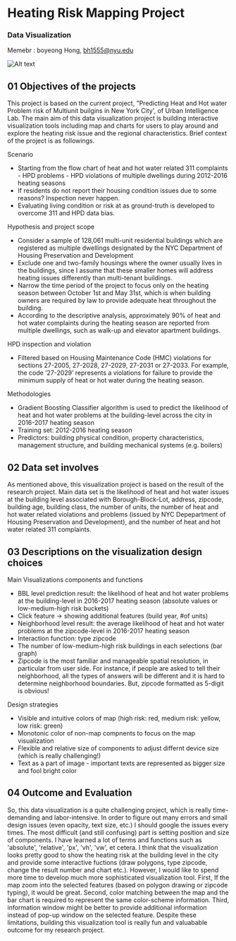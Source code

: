 # Heating Risk Mapping Project
### Data Visualization 

Memebr : boyeong Hong, bh1555@nyu.edu


![Alt text]('image.png')

## 01 Objectives of the projects
This project is based on the current project, "Predicting Heat and Hot water Problem risk of Multiunit builgins in New York City', of Urban Intelligence Lab. The main aim of this data visualization project is building interactive visualization tools including map and charts for users to play around and explore the heating risk issue and the regional characteristics. Brief context of the project is as followings.

Scenario
* Starting from the flow chart of heat and hot water related 311 complaints - HPD problems - HPD violations of multiple dwellings during 2012-2016 heating seasons
* If residents do not report their housing condition issues due to some reasons? Inspection never happen.
* Evaluating living condition or risk at as ground-truth is developed to overcome 311 and HPD data bias.

Hypothesis and project scope
* Consider a sample of 128,061 multi-unit residential buildings which are registered as multiple dwellings designated by the NYC Department of Housing Preservation and Development
* Exclude one and two-family housings where the owner usually lives in the buildings, since I assume that these smaller homes will address heating issues differently than multi-tenant buildings. 
* Narrow the time period of the project to focus only on the heating season between October 1st and May 31st, which is when building owners are required by law to provide adequate heat throughout the building.
* According to the descriptive analysis, approximately 90% of heat and hot water complaints during the heating season are reported from multiple dwellings, such as walk-up and elevator apartment buildings. 

HPD inspection and violation
* Filtered based on Housing Maintenance Code (HMC) violations for sections 27-2005, 27-2028, 27-2029, 27-2031 or 27-2033.
For example, the code ‘27-2029’ represents a violations for failure to provide the minimum supply of heat or hot water during the heating season.

Methodologies
* Gradient Boosting Classifier algorithm is used to predict the likelihood of heat and hot water problems at the building-level across the city in 2016-2017 heating season
* Training set: 2012-2016 heating season
* Predictors: building physical condition, property characteristics, management structure, and building mechanical systems (e.g. boilers)



## 02 Data set involves
As mentioned above, this visualization project is based on the result of the research project. Main data set is the likelihood of heat and hot water issues at the building level associated with Borough-Block-Lot, address, zipcode, building age, building class, the number of units, the number of heat and hot water related violations and problems (issued by NYC Depepartment of Housing Preservation and Development), and the number of heat and hot water related 311 complaints.

## 03 Descriptions on the visualization design choices
Main Visualizations components and functions
* BBL level prediction result: the likelihood of heat and hot water problems at the building-level in 2016-2017 heating season (absolute values or low-medium-high risk buckets)
* Click feature → showing additional features (build year, #of units)
* Neighborhood level result: the average likelihood of heat and hot water problems at the zipcode-level in 2016-2017 heating season
* Interaction function: type zipcode
* The number of low-medium-high risk buildings in each selections (bar graph)
* Zipcode is the most familiar and manageable spatial resolution, in particular from user side. For instance, if people are asked to tell their neighborhood, all the types of answers will be different and it is hard to determine neighborhood boundaries. But, zipcode formatted as 5-digit is obvious!

Design strategies
* Visible and intuitive colors of map (high risk: red, medium risk: yellow, low risk: green)
* Monotonic color of non-map compnents to focus on the map visualization
* Flexible and relative size of components to adjust differnt device size (which is really challenging!)
* Text as a part of image - important texts are represented as bigger size and fool bright color

## 04 Outcome and Evaluation
So, this data visualization is a quite challenging project, which is really time-demanding and labor-intensive. In order to figure out many errors and small design issues (even opacity, text size, etc.) I should google the issues every times. The most difficult (and still confusing) part is setting position and size of components. I have learned a lot of terms and functions such as 'absolute', 'relative', 'px', 'vh', 'vw', et cetera. I think that the visualization looks pretty good to show the heating risk at the building level in the city and provide some interactive fuctions (draw polygons, type zipcode, change the result number and chart etc.). However, I would like to spend more time to develop much more sophisticated visualization tool. First, If the map zoom into the selected features (based on polygon drawing or zipcode typing), it would be great. Second, color matching between the map and the bar chart is required to represent the same color-scheme information. Third, information window might be better to provide additional information instead of pop-up window on the selected feature. Despite these limitations, building this visualization tool is really fun and valuabable outcome for my research project. 

